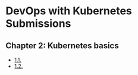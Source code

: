 # DevOps with Kubernetes Submissions

## Chapter 2: Kubernetes basics

- [1.1.](https://github.com/FAJOUIAnas/devops-with-kubernetes/tree/1.1/log_output)
- [1.2.](https://github.com/FAJOUIAnas/devops-with-kubernetes/tree/1.2/the_project)